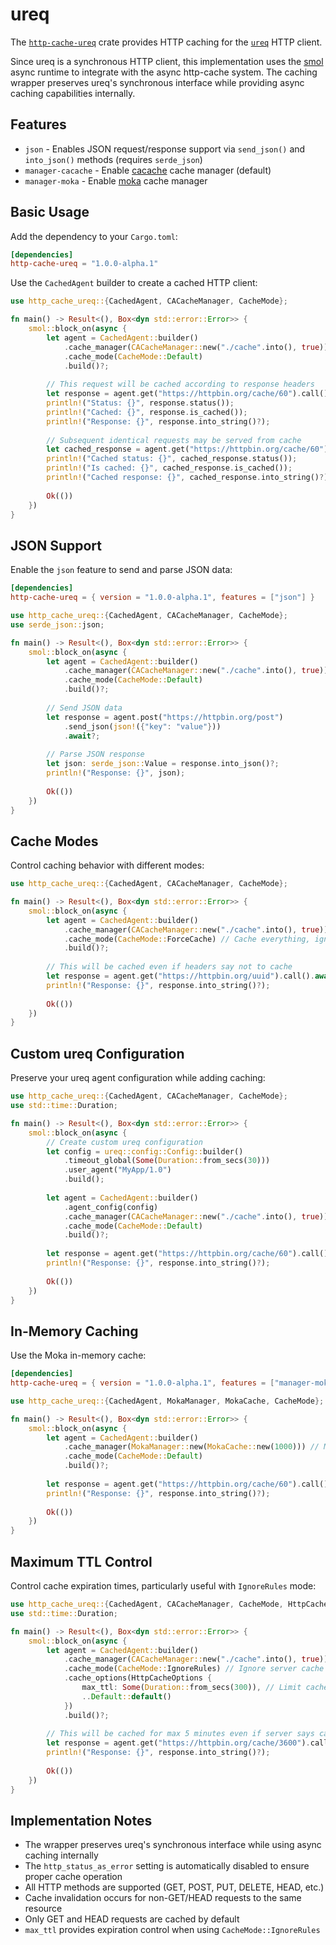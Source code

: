 # ureq

The [`http-cache-ureq`](https://github.com/06chaynes/http-cache/tree/main/http-cache-ureq) crate provides HTTP caching for the [`ureq`](https://github.com/algesten/ureq) HTTP client.

Since ureq is a synchronous HTTP client, this implementation uses the [smol](https://github.com/smol-rs/smol) async runtime to integrate with the async http-cache system. The caching wrapper preserves ureq's synchronous interface while providing async caching capabilities internally.

## Features

- `json` - Enables JSON request/response support via `send_json()` and `into_json()` methods (requires `serde_json`)
- `manager-cacache` - Enable [cacache](https://docs.rs/cacache/) cache manager (default)
- `manager-moka` - Enable [moka](https://docs.rs/moka/) cache manager

## Basic Usage

Add the dependency to your `Cargo.toml`:

```toml
[dependencies]
http-cache-ureq = "1.0.0-alpha.1"
```

Use the `CachedAgent` builder to create a cached HTTP client:

```rust
use http_cache_ureq::{CachedAgent, CACacheManager, CacheMode};

fn main() -> Result<(), Box<dyn std::error::Error>> {
    smol::block_on(async {
        let agent = CachedAgent::builder()
            .cache_manager(CACacheManager::new("./cache".into(), true))
            .cache_mode(CacheMode::Default)
            .build()?;
        
        // This request will be cached according to response headers
        let response = agent.get("https://httpbin.org/cache/60").call().await?;
        println!("Status: {}", response.status());
        println!("Cached: {}", response.is_cached());
        println!("Response: {}", response.into_string()?);
        
        // Subsequent identical requests may be served from cache
        let cached_response = agent.get("https://httpbin.org/cache/60").call().await?;
        println!("Cached status: {}", cached_response.status());
        println!("Is cached: {}", cached_response.is_cached());
        println!("Cached response: {}", cached_response.into_string()?);
        
        Ok(())
    })
}
```

## JSON Support

Enable the `json` feature to send and parse JSON data:

```toml
[dependencies]
http-cache-ureq = { version = "1.0.0-alpha.1", features = ["json"] }
```

```rust
use http_cache_ureq::{CachedAgent, CACacheManager, CacheMode};
use serde_json::json;

fn main() -> Result<(), Box<dyn std::error::Error>> {
    smol::block_on(async {
        let agent = CachedAgent::builder()
            .cache_manager(CACacheManager::new("./cache".into(), true))
            .cache_mode(CacheMode::Default)
            .build()?;
        
        // Send JSON data
        let response = agent.post("https://httpbin.org/post")
            .send_json(json!({"key": "value"}))
            .await?;
        
        // Parse JSON response
        let json: serde_json::Value = response.into_json()?;
        println!("Response: {}", json);
        
        Ok(())
    })
}
```

## Cache Modes

Control caching behavior with different modes:

```rust
use http_cache_ureq::{CachedAgent, CACacheManager, CacheMode};

fn main() -> Result<(), Box<dyn std::error::Error>> {
    smol::block_on(async {
        let agent = CachedAgent::builder()
            .cache_manager(CACacheManager::new("./cache".into(), true))
            .cache_mode(CacheMode::ForceCache) // Cache everything, ignore headers
            .build()?;
        
        // This will be cached even if headers say not to cache
        let response = agent.get("https://httpbin.org/uuid").call().await?;
        println!("Response: {}", response.into_string()?);
        
        Ok(())
    })
}
```

## Custom ureq Configuration

Preserve your ureq agent configuration while adding caching:

```rust
use http_cache_ureq::{CachedAgent, CACacheManager, CacheMode};
use std::time::Duration;

fn main() -> Result<(), Box<dyn std::error::Error>> {
    smol::block_on(async {
        // Create custom ureq configuration
        let config = ureq::config::Config::builder()
            .timeout_global(Some(Duration::from_secs(30)))
            .user_agent("MyApp/1.0")
            .build();
        
        let agent = CachedAgent::builder()
            .agent_config(config)
            .cache_manager(CACacheManager::new("./cache".into(), true))
            .cache_mode(CacheMode::Default)
            .build()?;
        
        let response = agent.get("https://httpbin.org/cache/60").call().await?;
        println!("Response: {}", response.into_string()?);
        
        Ok(())
    })
}
```

## In-Memory Caching

Use the Moka in-memory cache:

```toml
[dependencies]
http-cache-ureq = { version = "1.0.0-alpha.1", features = ["manager-moka"] }
```

```rust
use http_cache_ureq::{CachedAgent, MokaManager, MokaCache, CacheMode};

fn main() -> Result<(), Box<dyn std::error::Error>> {
    smol::block_on(async {
        let agent = CachedAgent::builder()
            .cache_manager(MokaManager::new(MokaCache::new(1000))) // Max 1000 entries
            .cache_mode(CacheMode::Default)
            .build()?;
            
        let response = agent.get("https://httpbin.org/cache/60").call().await?;
        println!("Response: {}", response.into_string()?);
        
        Ok(())
    })
}
```

## Maximum TTL Control

Control cache expiration times, particularly useful with `IgnoreRules` mode:

```rust
use http_cache_ureq::{CachedAgent, CACacheManager, CacheMode, HttpCacheOptions};
use std::time::Duration;

fn main() -> Result<(), Box<dyn std::error::Error>> {
    smol::block_on(async {
        let agent = CachedAgent::builder()
            .cache_manager(CACacheManager::new("./cache".into(), true))
            .cache_mode(CacheMode::IgnoreRules) // Ignore server cache headers
            .cache_options(HttpCacheOptions {
                max_ttl: Some(Duration::from_secs(300)), // Limit cache to 5 minutes maximum
                ..Default::default()
            })
            .build()?;
        
        // This will be cached for max 5 minutes even if server says cache longer
        let response = agent.get("https://httpbin.org/cache/3600").call().await?;
        println!("Response: {}", response.into_string()?);
        
        Ok(())
    })
}
```

## Implementation Notes

- The wrapper preserves ureq's synchronous interface while using async caching internally
- The `http_status_as_error` setting is automatically disabled to ensure proper cache operation
- All HTTP methods are supported (GET, POST, PUT, DELETE, HEAD, etc.)
- Cache invalidation occurs for non-GET/HEAD requests to the same resource
- Only GET and HEAD requests are cached by default
- `max_ttl` provides expiration control when using `CacheMode::IgnoreRules`